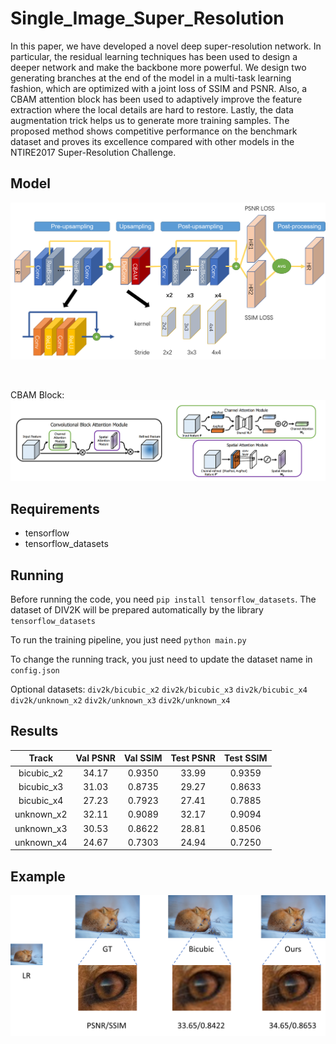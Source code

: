 # Single_Image_Super_Resolution
In this paper, we have developed a novel deep super-resolution network. In particular, the residual learning techniques has been used to design a deeper network and make the backbone more powerful. We design two generating branches at the end of the model in a multi-task learning fashion, which are optimized with a joint loss of SSIM and PSNR. Also, a CBAM attention block has been used to adaptively improve the feature extraction where the local details are hard to restore. Lastly, the data augmentation trick helps us to generate more training samples. The proposed method shows competitive performance on the benchmark dataset and proves its excellence compared with other models in the NTIRE2017 Super-Resolution Challenge.

## Model
![image](img/model.png)  

<br>

CBAM Block:
![image](img/cbam.png)  


## Requirements

* tensorflow
* tensorflow_datasets

## Running
Before running the code, you need `pip install tensorflow_datasets`.
The dataset of DIV2K will be prepared automatically by the library `tensorflow_datasets`

To run the training pipeline, you just need `python main.py`

To change the running track, you just need to update the dataset name in `config.json`

Optional datasets: `div2k/bicubic_x2` `div2k/bicubic_x3` `div2k/bicubic_x4` `div2k/unknown_x2` `div2k/unknown_x3` `div2k/unknown_x4`

## Results

|    Track   | Val PSNR | Val SSIM | Test PSNR | Test SSIM |
|:----------:|:--------:|:--------:|:---------:|:---------:|
| bicubic_x2 |   34.17  |  0.9350  |   33.99   |   0.9359  |
| bicubic_x3 |   31.03  |  0.8735  |   29.27   |   0.8633  |
| bicubic_x4 |   27.23  |  0.7923  |   27.41   |   0.7885  |
| unknown_x2 |   32.11  |  0.9089  |   32.17   |   0.9094  |
| unknown_x3 |   30.53  |  0.8622  |   28.81   |   0.8506  |
| unknown_x4 |   24.67  |  0.7303  |   24.94   |   0.7250  |

## Example
![image](img/compare.png)  

